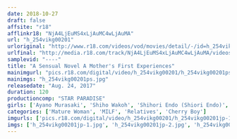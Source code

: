 ```yaml
---
date: 2018-10-27
draft: false
affsite: "r18"
afflinkr18: "NjA4LjEuMS4xLjAuMC4wLjAuMA"
url: "h_254vikg00201"
urloriginal: "http://www.r18.com/videos/vod/movies/detail/-/id=h_254vikg00201"
urlfinal: "http://media.r18.com/track/NjA4LjEuMS4xLjAuMC4wLjAuMA/videos/vod/movies/detail/-/id=h_254vikg00201"
samplevid: "----"
title: "A Sensual Novel A Mother's First Experiences"
mainimgurl: "pics.r18.com/digital/video/h_254vikg00201/h_254vikg00201ps.jpg"
mainimgs: "h_254vikg00201ps.jpg"
releasedate: "Aug. 24, 2017"
duration: 120
productioncomp: "STAR PARADISE"
girls: ['Ayano Murasaki', 'Shiho Wakoh', 'Shihori Endo (Shiori Endo)', 'Sumire Hirono', 'Yukari Fujidou', 'Kyoko Muramatsu', 'Kyoka Hibiki']
categories: ['Mature Woman', 'MILF', 'Relatives', 'Cherry Boy']
imgurls: ['pics.r18.com/digital/video/h_254vikg00201/h_254vikg00201jp-1.jpg', 'pics.r18.com/digital/video/h_254vikg00201/h_254vikg00201jp-2.jpg', 'pics.r18.com/digital/video/h_254vikg00201/h_254vikg00201jp-3.jpg', 'pics.r18.com/digital/video/h_254vikg00201/h_254vikg00201jp-4.jpg', 'pics.r18.com/digital/video/h_254vikg00201/h_254vikg00201jp-5.jpg', 'pics.r18.com/digital/video/h_254vikg00201/h_254vikg00201jp-6.jpg', 'pics.r18.com/digital/video/h_254vikg00201/h_254vikg00201jp-7.jpg', 'pics.r18.com/digital/video/h_254vikg00201/h_254vikg00201jp-8.jpg', 'pics.r18.com/digital/video/h_254vikg00201/h_254vikg00201jp-9.jpg', 'pics.r18.com/digital/video/h_254vikg00201/h_254vikg00201jp-10.jpg', 'pics.r18.com/digital/video/h_254vikg00201/h_254vikg00201jp-11.jpg', 'pics.r18.com/digital/video/h_254vikg00201/h_254vikg00201jp-12.jpg', 'pics.r18.com/digital/video/h_254vikg00201/h_254vikg00201jp-13.jpg', 'pics.r18.com/digital/video/h_254vikg00201/h_254vikg00201jp-14.jpg', 'pics.r18.com/digital/video/h_254vikg00201/h_254vikg00201jp-15.jpg', 'pics.r18.com/digital/video/h_254vikg00201/h_254vikg00201jp-16.jpg', 'pics.r18.com/digital/video/h_254vikg00201/h_254vikg00201jp-17.jpg', 'pics.r18.com/digital/video/h_254vikg00201/h_254vikg00201jp-18.jpg', 'pics.r18.com/digital/video/h_254vikg00201/h_254vikg00201jp-19.jpg', 'pics.r18.com/digital/video/h_254vikg00201/h_254vikg00201jp-20.jpg']
imgs: ['h_254vikg00201jp-1.jpg', 'h_254vikg00201jp-2.jpg', 'h_254vikg00201jp-3.jpg', 'h_254vikg00201jp-4.jpg', 'h_254vikg00201jp-5.jpg', 'h_254vikg00201jp-6.jpg', 'h_254vikg00201jp-7.jpg', 'h_254vikg00201jp-8.jpg', 'h_254vikg00201jp-9.jpg', 'h_254vikg00201jp-10.jpg', 'h_254vikg00201jp-11.jpg', 'h_254vikg00201jp-12.jpg', 'h_254vikg00201jp-13.jpg', 'h_254vikg00201jp-14.jpg', 'h_254vikg00201jp-15.jpg', 'h_254vikg00201jp-16.jpg', 'h_254vikg00201jp-17.jpg', 'h_254vikg00201jp-18.jpg', 'h_254vikg00201jp-19.jpg', 'h_254vikg00201jp-20.jpg']
---
```

